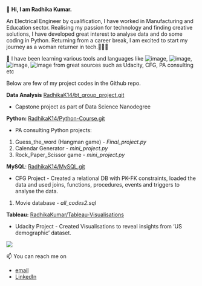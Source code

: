👋 **Hi, I am Radhika Kumar.**
                                                               
An Electrical Engineer by qualification, I have worked in Manufacturing and Education sector. Realising my passion for technology and finding creative solutions, I have developed great interest to analyse data and do some coding in Python. 
Returning from a career break, I am excited to start my journey as a woman returner in tech.👩🏻‍💻

👀 I have been learning various tools and languages like ![image](https://img.shields.io/badge/-MySQL-4479A1?logo=mysql&logoColor=white&style=plastic&logoWidth=30), ![image](https://img.shields.io/badge/-Python-3776AB?logo=python&logoColor=white&style=plastic&logoWidth=30), ![image](https://img.shields.io/badge/-Tableau-E97627?logo=tableau&logoColor=white&style=plastic&logoWidth=30), ![image](https://img.shields.io/badge/-Power%20BI-F2C811?logo=power-bi&logoColor=white&style=plastic&logoWidth=30) from great sources such as Udacity, CFG, PA consulting etc

Below are few of my project codes in the Github repo.

**Data Analysis** [RadhikaK14/bt_group_project.git](https://github.com/RadhikaK14/bt_group_project.git)
- Capstone project as part of Data Science Nanodegree

**Python:** [RadhikaK14/Python-Course.git](https://github.com/RadhikaK14/Python-Course.git)
- PA consulting Python projects:

1. Guess_the_word (Hangman game) - _Final_project.py_
2. Calendar Generator - _mini_project.py_
3. Rock_Paper_Scissor game - _mini_project.py_

**MySQL**: [RadhikaK14/MySQL.git](https://github.com/RadhikaK14/SQL_Project_MovieDB.git) 
- CFG Project - Created a relational DB with PK-FK constraints, loaded the data and used joins, functions, procedures, events and triggers to analyse the data.

1. Movie database - _all_codes2.sql_

**Tableau:** [RadhikaKumar/Tableau-Visualisations](https://public.tableau.com/profile/radhika.kumar#!/)
- Udacity Project - Created Visualisations to reveal insights from ‘US demographic’ dataset.

<img align="center" src="https://github-readme-stats.vercel.app/api?username=RadhikaK14&theme=synthwave" />

📫 You can reach me on 
- [email](radhik_14@yahoo.co.in)
- [LinkedIn](www.linkedin.com/in/kumar-radhika)

<!---
RadhikaK14/RadhikaK14 is a ✨ special ✨ repository because its `README.md` (this file) appears on your GitHub profile.
You can click the Preview link to take a look at your changes.
--->
